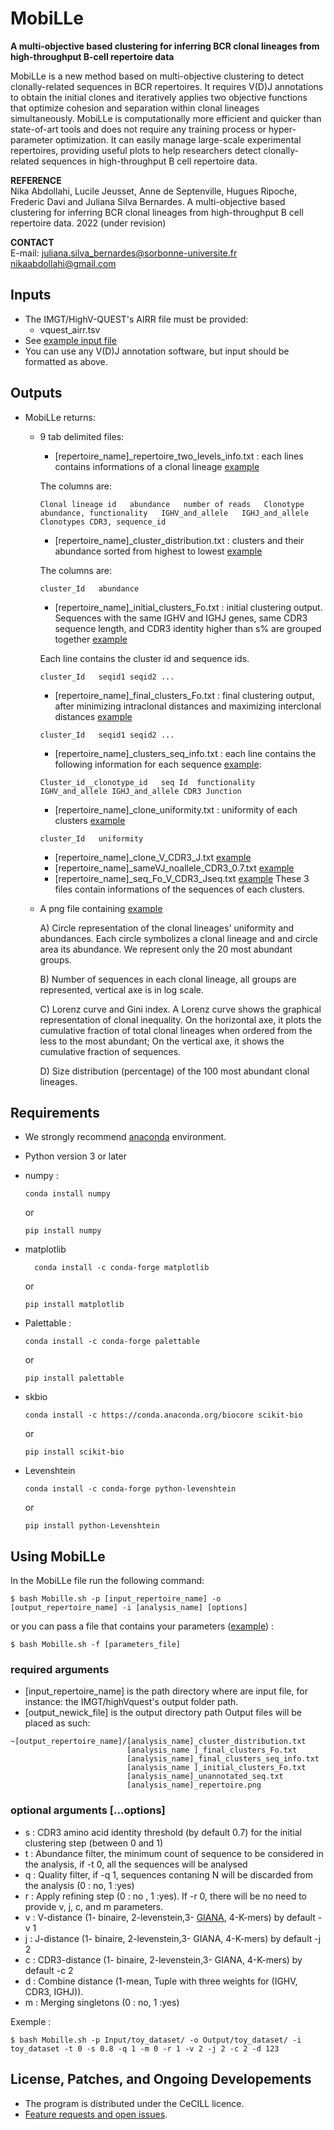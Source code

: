 # MobiLLe

**A multi-objective based clustering for inferring BCR clonal lineages from high-throughput B-cell repertoire data**

MobiLLe is a new method based on multi-objective clustering to detect clonally-related  sequences in BCR repertoires. It requires V(D)J annotations to obtain the initial clones and iteratively applies two objective functions that optimize cohesion and separation within clonal lineages simultaneously. 
MobiLLe is computationally more efficient and quicker than state-of-art tools and does not require any training process or hyper-parameter optimization. It can easily manage large-scale experimental repertoires, providing useful plots to help researchers detect clonally-related sequences in high-throughput B cell repertoire data.

**REFERENCE**  
Nika Abdollahi, Lucile Jeusset, Anne de Septenville, Hugues Ripoche,  Frederic Davi and Juliana Silva Bernardes. A multi-objective based clustering for inferring BCR clonal lineages from high-throughput B cell repertoire data. 2022 (under revision)

**CONTACT**  
  E-mail: 
  juliana.silva_bernardes@sorbonne-universite.fr 
  nikaabdollahi@gmail.com 
  
## Inputs
 
  * The IMGT/HighV-QUEST's AIRR file must be provided:
    * vquest_airr.tsv
  * See [example input file](https://github.com/julibinho/MobiLLe/blob/main/Input/toy_dataset/vquest_airr.tsv)
  * You can use any V(D)J annotation software, but input should be formatted as above.

## Outputs

  * MobiLLe returns:

    - 9 tab delimited files:

      * [repertoire_name]\_repertoire_two_levels_info.txt : each lines contains informations of a clonal lineage [example](https://github.com/julibinho/MobiLLe/blob/main/Output/toy_dataset/toy_dataset_repertoire_two_levels_info.txt)

      The columns are:
      ```
      Clonal lineage id   abundance   number of reads   Clonotype abundance, functionality   IGHV_and_allele   IGHJ_and_allele   Clonotypes CDR3, sequence_id
      ```
      * [repertoire_name]\_cluster_distribution.txt : clusters and their abundance sorted from highest to lowest [example](https://github.com/julibinho/MobiLLe/blob/main/Output/toy_dataset/toy_dataset_cluster_distribution.txt)

      The columns are:
      ```
      cluster_Id   abundance
      ```

      * [repertoire_name]\_initial_clusters_Fo.txt : initial clustering output. Sequences with the same IGHV and IGHJ genes, same CDR3 sequence length, and CDR3 identity higher than s% are grouped together [example](https://github.com/julibinho/MobiLLe/blob/main/Output/toy_dataset/toy_dataset_initial_clusters_Fo.txt)

      Each line contains the cluster id and sequence ids.
      ```
      cluster_Id   seqid1 seqid2 ...
      ```
      * [repertoire_name]\_final_clusters_Fo.txt : final clustering output, after minimizing intraclonal distances and maximizing interclonal distances [example](https://github.com/julibinho/MobiLLe/blob/main/Output/toy_dataset/toy_dataset_final_clusters_Fo.txt)
      ```
      cluster_Id   seqid1 seqid2 ...
      ```
      * [repertoire_name]\_clusters_seq_info.txt : each line contains the following information for each sequence [example](https://github.com/julibinho/MobiLLe/blob/main/Output/toy_dataset/toy_dataset_clusters_seq_info.txt):
      ```
      Cluster_id__clonotype_id   seq Id  functionality  IGHV_and_allele IGHJ_and_allele CDR3 Junction
      ```
      * [repertoire_name]\_clone_uniformity.txt : uniformity of each clusters [example](https://github.com/julibinho/MobiLLe/blob/main/Output/toy_dataset/toy_dataset_clone_uniformity.txt)
      ```
      cluster_Id   uniformity
      ```
      * [repertoire_name]\_clone_V_CDR3_J.txt [example](https://github.com/julibinho/MobiLLe/blob/main/Output/toy_dataset/toy_dataset_clone_V_CDR3_J.txt)
      * [repertoire_name]\_sameVJ_noallele_CDR3_0.7.txt [example](https://github.com/julibinho/MobiLLe/blob/main/Output/toy_dataset/toy_dataset_sameVJ_noallele_CDR3_0.7.txt)
      * [repertoire_name]\_seq_Fo_V_CDR3_Jseq.txt [example](https://github.com/julibinho/MobiLLe/blob/main/Output/toy_dataset/toy_dataset_seq_Fo_V_CDR3_Jseq.txt) 
      These 3 files contain informations of the sequences of each clusters.
      

    - A png file containing [example](https://github.com/julibinho/MobiLLe/blob/main/Output/toy_dataset/toy_dataset_repertoire.png)

      A) Circle representation of the clonal lineages' uniformity and abundances. Each circle symbolizes a clonal lineage and and circle area its abundance. We represent only the 20 most abundant groups.

      B) Number of sequences in each clonal lineage, all groups are represented, vertical axe is in log scale.

      C) Lorenz curve and Gini index. A Lorenz curve shows the graphical representation of clonal inequality. On the horizontal axe, it plots the cumulative fraction of total clonal lineages when ordered from the less to the most abundant; On the vertical axe, it shows the cumulative fraction of sequences.

      D) Size distribution (percentage) of the 100 most abundant clonal lineages.
       
## Requirements 

  * We strongly recommend [anaconda](https://docs.anaconda.com/anaconda/install/) environment. 
  
  * Python version 3 or later

  * numpy :
      ```
      conda install numpy
      ```
      or 
      ```
      pip install numpy
      ```

  * matplotlib
    ```
      conda install -c conda-forge matplotlib
     ```
     or
  
      ```
      pip install matplotlib
      ```
      
  * Palettable :
      ```
      conda install -c conda-forge palettable
      ```
      or
      ```
      pip install palettable
      ```

  * skbio
      ```
      conda install -c https://conda.anaconda.org/biocore scikit-bio
      ```
      or 
      ```
      pip install scikit-bio
      ```
  * Levenshtein
      ```
      conda install -c conda-forge python-levenshtein 
      ```
      or
      ```
      pip install python-Levenshtein
      ```


## Using MobiLLe 
  In the MobiLLe file run the following command:
  ```
  $ bash Mobille.sh -p [input_repertoire_name] -o [output_repertoire_name] -i [analysis_name] [options]
  ```
  or you can pass a file that contains your parameters ([example](https://github.com/julibinho/MobiLLe/blob/main/parameter.txt)) :
  ```
  $ bash Mobille.sh -f [parameters_file] 
  ```

  ### required arguments 
  * [input_repertoire_name] is the path directory where are input file, for instance: the IMGT/highVquest's output folder path.
  * [output_newick_file] is the output directory path
   Output files will be placed as such:
  ```
  ~[output_repertoire_name]/[analysis_name]_cluster_distribution.txt
                            [analysis_name ]_final_clusters_Fo.txt
                            [analysis_name]_final_clusters_seq_info.txt
                            [analysis_name ]_initial_clusters_Fo.txt
                            [analysis_name]_unannotated_seq.txt
                            [analysis_name]_repertoire.png
 ```

  ### optional arguments [...options]

*  s : CDR3 amino acid identity threshold (by default 0.7) for the initial clustering step (between 0 and 1)
  *  t : Abundance filter, the minimum count of sequence to be considered in the analysis, if -t 0, all the sequences will be analysed
  *  q : Quality filter, if -q 1, sequences contaning N will be discarded from the analysis (0 : no, 1 :yes)
  *  r : Apply refining step (0 : no , 1 :yes). If -r 0, there will be no need to provide v, j, c, and m parameters.
  *  v : V-distance (1- binaire, 2-levenstein,3- [GIANA](https://github.com/s175573/GIANA), 4-K-mers) by default -v 1
  *  j : J-distance (1- binaire, 2-levenstein,3- GIANA, 4-K-mers) by default -j 2
  *  c : CDR3-distance (1- binaire, 2-levenstein,3- GIANA, 4-K-mers) by default -c 2
  *  d : Combine distance (1-mean, Tuple with three weights for  (IGHV, CDR3, IGHJ)). 
  *  m : Merging singletons (0 : no, 1 :yes)
                      
 Exemple : 
  ```
  $ bash Mobille.sh -p Input/toy_dataset/ -o Output/toy_dataset/ -i toy_dataset -t 0 -s 0.8 -q 1 -m 0 -r 1 -v 2 -j 2 -c 2 -d 123
  ```


## License, Patches, and Ongoing Developements

  * The program is distributed under the CeCILL licence.  
  * [Feature requests and open issues](https://github.com/julibinho/MobiLLe/issues).
